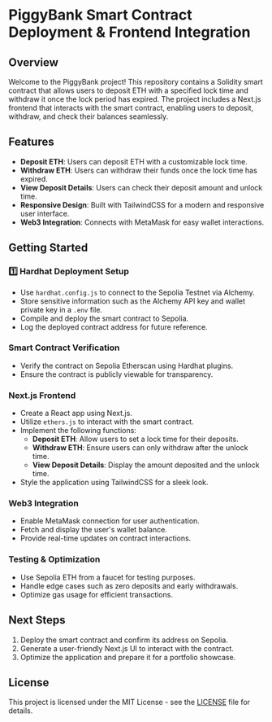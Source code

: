 # PiggyBank Smart Contract Deployment & Frontend Integration

## Overview
Welcome to the PiggyBank project! This repository contains a Solidity smart contract that allows users to deposit ETH with a specified lock time and withdraw it once the lock period has expired. The project includes a Next.js frontend that interacts with the smart contract, enabling users to deposit, withdraw, and check their balances seamlessly.

## Features
- **Deposit ETH**: Users can deposit ETH with a customizable lock time.
- **Withdraw ETH**: Users can withdraw their funds once the lock time has expired.
- **View Deposit Details**: Users can check their deposit amount and unlock time.
- **Responsive Design**: Built with TailwindCSS for a modern and responsive user interface.
- **Web3 Integration**: Connects with MetaMask for easy wallet interactions.

## Getting Started

### 1️⃣ Hardhat Deployment Setup
- Use `hardhat.config.js` to connect to the Sepolia Testnet via Alchemy.
- Store sensitive information such as the Alchemy API key and wallet private key in a `.env` file.
- Compile and deploy the smart contract to Sepolia.
- Log the deployed contract address for future reference.

### Smart Contract Verification
- Verify the contract on Sepolia Etherscan using Hardhat plugins.
- Ensure the contract is publicly viewable for transparency.

### Next.js Frontend
- Create a React app using Next.js.
- Utilize `ethers.js` to interact with the smart contract.
- Implement the following functions:
  - **Deposit ETH**: Allow users to set a lock time for their deposits.
  - **Withdraw ETH**: Ensure users can only withdraw after the unlock time.
  - **View Deposit Details**: Display the amount deposited and the unlock time.
- Style the application using TailwindCSS for a sleek look.

### Web3 Integration
- Enable MetaMask connection for user authentication.
- Fetch and display the user's wallet balance.
- Provide real-time updates on contract interactions.

### Testing & Optimization
- Use Sepolia ETH from a faucet for testing purposes.
- Handle edge cases such as zero deposits and early withdrawals.
- Optimize gas usage for efficient transactions.

## Next Steps
1. Deploy the smart contract and confirm its address on Sepolia.
2. Generate a user-friendly Next.js UI to interact with the contract.
3. Optimize the application and prepare it for a portfolio showcase.

## License
This project is licensed under the MIT License - see the [LICENSE](LICENSE) file for details.

